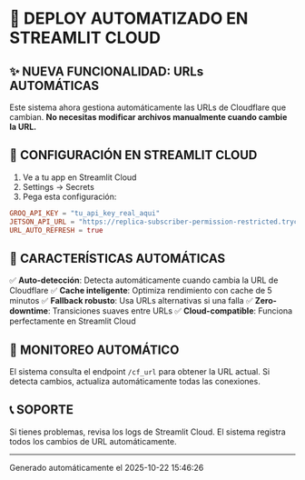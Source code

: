 # 🚀 DEPLOY AUTOMATIZADO EN STREAMLIT CLOUD

## ✨ NUEVA FUNCIONALIDAD: URLs AUTOMÁTICAS

Este sistema ahora gestiona automáticamente las URLs de Cloudflare que cambian.
**No necesitas modificar archivos manualmente cuando cambie la URL.**

## 🔧 CONFIGURACIÓN EN STREAMLIT CLOUD

1. Ve a tu app en Streamlit Cloud
2. Settings → Secrets
3. Pega esta configuración:

```toml
GROQ_API_KEY = "tu_api_key_real_aqui"
JETSON_API_URL = "https://replica-subscriber-permission-restricted.trycloudflare.com"
URL_AUTO_REFRESH = true
```

## 🎯 CARACTERÍSTICAS AUTOMÁTICAS

✅ **Auto-detección**: Detecta automáticamente cuando cambia la URL de Cloudflare
✅ **Cache inteligente**: Optimiza rendimiento con cache de 5 minutos
✅ **Fallback robusto**: Usa URLs alternativas si una falla
✅ **Zero-downtime**: Transiciones suaves entre URLs
✅ **Cloud-compatible**: Funciona perfectamente en Streamlit Cloud

## 🔄 MONITOREO AUTOMÁTICO

El sistema consulta el endpoint `/cf_url` para obtener la URL actual.
Si detecta cambios, actualiza automáticamente todas las conexiones.

## 📞 SOPORTE

Si tienes problemas, revisa los logs de Streamlit Cloud.
El sistema registra todos los cambios de URL automáticamente.

---
Generado automáticamente el 2025-10-22 15:46:26
